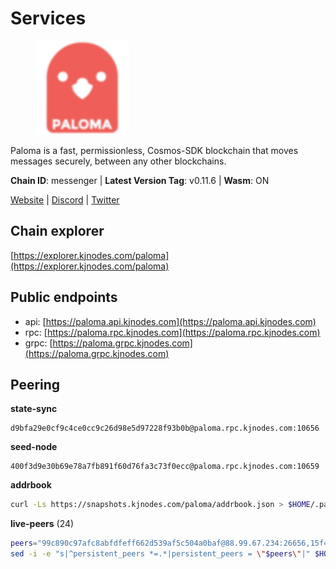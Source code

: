# Services

<figure><img src="https://raw.githubusercontent.com/kj89/cosmos-images/main/logos/paloma.png" width="150" alt=""><figcaption></figcaption></figure>

Paloma is a fast, permissionless, Cosmos-SDK blockchain that  moves messages securely, between any other blockchains.

**Chain ID**: messenger | **Latest Version Tag**: v0.11.6 | **Wasm**: ON

[Website](https://www.palomachain.com) | [Discord](https://discord.gg/tKVFpfdSw4) | [Twitter](https://twitter.com/paloma_chain)




## Chain explorer
[https://explorer.kjnodes.com/paloma](https://explorer.kjnodes.com/paloma)

## Public endpoints

* api: [https://paloma.api.kjnodes.com](https://paloma.api.kjnodes.com)
* rpc: [https://paloma.rpc.kjnodes.com](https://paloma.rpc.kjnodes.com)
* grpc: [https://paloma.grpc.kjnodes.com](https://paloma.grpc.kjnodes.com)

## Peering

**state-sync**

```text
d9bfa29e0cf9c4ce0cc9c26d98e5d97228f93b0b@paloma.rpc.kjnodes.com:10656
```

**seed-node**

```text
400f3d9e30b69e78a7fb891f60d76fa3c73f0ecc@paloma.rpc.kjnodes.com:10659
```

**addrbook**
```bash
curl -Ls https://snapshots.kjnodes.com/paloma/addrbook.json > $HOME/.paloma/config/addrbook.json
```

**live-peers** (24)
```bash
peers="99c890c97afc8abfdfeff662d539af5c504a0baf@88.99.67.234:26656,15f4b11b50810b5046679a12b494e42a2c9034fd@65.109.30.12:26656,7e93f6409ade895fe301b502d6fb9dfb96343a34@135.125.5.34:54056,8af8dfa817359036f55f6793b0ed4bcce8884027@85.14.245.70:26656,7eae755c119f538e0dc99f3c37289de628bc9526@209.182.239.169:26656,cb8a1e9e12ac06dbd565311137f6c93d66fd96f8@104.167.221.18:26656,53f37ac93aec70dea3abc40108f42a00877b4665@64.227.142.91:26656,22e7a98b54070bee0f504305d9ed0fb7a2b24ab6@34.221.60.207:26656,d9bfa29e0cf9c4ce0cc9c26d98e5d97228f93b0b@65.109.88.38:10656,41a47bae18f81c1f626e4b238221b77e274424d7@45.33.65.223:26656,dfa0d66a3713bf6b49bc509a2a4fc75bee042a30@23.88.77.188:20009,2c6772b11c1f9eff2a923eb2bf808543cdd501c5@79.143.179.196:26656,e4b7cdd48c39c355e9a3480f4f4d5afab8fb0e08@46.0.203.78:26637,317141e329bc214a76ba92201f6818574ebe5323@135.181.114.98:36656,471a09da6fafb67bff3aa1f01e00fd1830e53262@136.243.94.138:26656,d44dcdbc4d0f5ae1415143a80f9e5d092af68819@188.165.205.120:10656,60066422d3b70fbf7571012b267dc2cccd9603d5@149.102.156.223:26656,124cbe860f1eaa8084444587928db17c78ebd8f3@149.90.94.145:26658,b244dfc19293103040d4bdad359534d0990a9070@45.140.185.181:26656,87b4221770495e66e772a53bbea92a15aff288c2@144.126.158.0:26656,19165f3248f358ded53c3f51cf97a22123560b86@65.109.69.154:38656,1a0232b9426aa1c7a78c92a2136b69d050bb6942@65.108.224.126:26656,98b54cd6696e616fe966008ebf2bac409e3e0773@65.108.194.44:26656,9cf215d69773173a4c40eb2e811cea8aa7e37432@213.239.216.252:21656"
sed -i -e "s|^persistent_peers *=.*|persistent_peers = \"$peers\"|" $HOME/.paloma/config/config.toml
```
